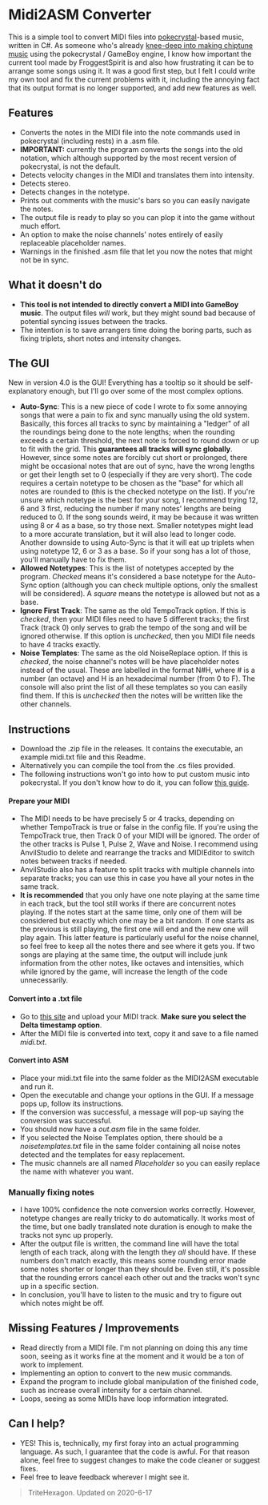 # Midi2ASM Converter
This is a simple tool to convert MIDI files into [pokecrystal](https://github.com/pret/pokecrystal)-based music, written in C#. As someone who's already [knee-deep into making chiptune music](https://soundcloud.com/user-930339535/sets/all-demixes) using the pokecrystal / GameBoy engine, I know how important the current tool made by FroggestSpirit is and also how frustrating it can be to arrange some songs using it. It was a good first step, but I felt I could write my own tool and fix the current problems with it, including the annoying fact that its output format is no longer supported, and add new features as well.

## Features
* Converts the notes in the MIDI file into the note commands used in pokecrystal (including rests) in a .asm file.
* **IMPORTANT:** currently the program converts the songs into the old notation, which although supported by the most recent version of pokecrystal, is not the default.
* Detects velocity changes in the MIDI and translates them into intensity.
* Detects stereo.
* Detects changes in the notetype.
* Prints out comments with the music's bars so you can easily navigate the notes.
* The output file is ready to play so you can plop it into the game without much effort.
* An option to make the noise channels' notes entirely of easily replaceable placeholder names.
* Warnings in the finished .asm file that let you now the notes that might not be in sync.

## What it doesn't do
* **This tool is not intended to directly convert a MIDI into GameBoy music**. The output files *will* work, but they might sound bad because of potential syncing issues between the tracks.
* The intention is to save arrangers time doing the boring parts, such as fixing triplets, short notes and intensity changes.

## The GUI
New in version 4.0 is the GUI! Everything has a tooltip so it should be self-explanatory enough, but I'll go over some of the most complex options.

* **Auto-Sync**: This is a new piece of code I wrote to fix some annoying songs that were a pain to fix and sync manually using the old system. Basically, this forces all tracks to sync by maintaining a "ledger" of all the roundings being done to the note lengths; when the rounding exceeds a certain threshold, the next note is forced to round down or up to fit with the grid. This **guarantees all tracks will sync globally**. However, since some notes are forcibly cut short or prolonged, there might be occasional notes that are out of sync, have the wrong lengths or get their length set to 0 (especially if they are very short). The code requires a certain notetype to be chosen as the "base" for which all notes are rounded to (this is the checked notetype on the list). If you're unsure which notetype is the best for your song, I recommend trying 12, 6 and 3 first, reducing the number if many notes' lengths are being reduced to 0. If the song sounds weird, it may be because it was written using 8 or 4 as a base, so try those next. Smaller notetypes might lead to a more accurate translation, but it will also lead to longer code. Another downside to using Auto-Sync is that it will eat up triplets when using notetype 12, 6 or 3 as a base. So if your song has a lot of those, you'll manually have to fix them.
* **Allowed Notetypes**: This is the list of notetypes accepted by the program. *Checked* means it's considered a base notetype for the Auto-Sync option (although you can check multiple options, only the smallest will be considered). A *square* means the notetype is allowed but not as a base.
* **Ignore First Track**: The same as the old TempoTrack option. If this is *checked*, then your MIDI files need to have 5 different tracks; the first Track (track 0) only serves to grab the tempo of the song and will be ignored otherwise. If this option is *unchecked*, then you MIDI file needs to have 4 tracks exactly.
* **Noise Templates**: The same as the old NoiseReplace option. If this is *checked*, the noise channel's notes will be have placeholder notes instead of the usual. These are labelled in the format N#H, where # is a number (an octave) and H is an hexadecimal number (from 0 to F). The console will also print the list of all these templates so you can easily find them. If this is *unchecked* then the notes will be written like the other channels.

## Instructions
* Download the .zip file in the releases. It contains the executable, an example midi.txt file and this Readme.
* Alternatively you can compile the tool from the .cs files provided.
* The following instructions won't go into how to put custom music into pokecrystal. If you don't know how to do it, you can follow [this guide](https://github.com/pret/pokecrystal/wiki/Add-a-new-music-song).
#### Prepare your MIDI
* The MIDI needs to be have precisely 5 or 4 tracks, depending on whether TempoTrack is true or false in the config file. If you're using the TempoTrack true, then Track 0 of your MIDI will be ignored. The order of the other tracks is Pulse 1, Pulse 2, Wave and Noise. I recommend using AnvilStudio to delete and rearrange the tracks and MIDIEditor to switch notes between tracks if needed.
* AnvilStudio also has a feature to split tracks with multiple channels into separate tracks; you can use this in case you have all your notes in the same track.
* **It is recommended** that you only have one note playing at the same time in each track, but the tool still works if there are concurrent notes playing. If the notes start at the same time, only one of them will be considered but exactly which one may be a bit random. If one starts as the previous is still playing, the first one will end and the new one will play again. This latter feature is particularly useful for the noise channel, so feel free to keep all the notes there and see where it gets you.
If two songs are playing at the same time, the output will include junk information from the other notes, like octaves and intensities, which while ignored by the game, will increase the length of the code unnecessarily.
#### Convert into a .txt file
* Go to [this site](http://flashmusicgames.com/midi/mid2txt.php) and upload your MIDI track. **Make sure you select the Delta timestamp option**.
* After the MIDI file is converted into text, copy it and save to a file named *midi.txt*.
#### Convert into ASM
* Place your midi.txt file into the same folder as the MIDI2ASM executable and run it.
* Open the executable and change your options in the GUI. If a message pops up, follow its instructions.
* If the conversion was successful, a message will pop-up saying the conversion was successful.
* You should now have a *out.asm* file in the same folder.
* If you selected the Noise Templates option, there should be a *noisetemplates.txt* file in the same folder containing all noise notes detected and the templates for easy replacement.
* The music channels are all named *Placeholder* so you can easily replace the name with whatever you want.
### Manually fixing notes
* I have 100% confidence the note conversion works correctly. However, notetype changes are really tricky to do automatically. It works most of the time, but one badly translated note duration is enough to make the tracks not sync up properly.
* After the output file is written, the command line will have the total length of each track, along with the length they *all* should have. If these numbers don't match exactly, this means some rounding error made some notes shorter or longer than they should be. Even still, it's possible that the rounding errors cancel each other out and the tracks won't sync up in a specific section.
* In conclusion, you'll have to listen to the music and try to figure out which notes might be off.

## Missing Features / Improvements 
* Read directly from a MIDI file. I'm not planning on doing this any time soon, seeing as it works fine at the moment and it would be a ton of work to implement.
* Implementing an option to convert to the new music commands.
* Expand the program to include global manipulation of the finished code, such as increase overall intensity for a certain channel.
* Loops, seeing as some MIDIs have loop information integrated.

## Can I help?
* YES! This is, technically, my first foray into an actual programming language. As such, I guarantee that the code is awful. For that reason alone, feel free to suggest changes to make the code cleaner or suggest fixes.
* Feel free to leave feedback wherever I might see it.

> TriteHexagon. Updated on 2020-6-17
